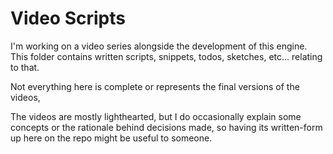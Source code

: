 # Video Scripts
I'm working on a video series alongside the development of this engine. This folder contains written scripts, snippets, todos, sketches, etc... relating to that. 

Not everything here is complete or represents the final versions of the videos,

The videos are mostly lighthearted, but I do occasionally explain some concepts or the rationale behind decisions made, so having its written-form up here on the repo might be useful to someone.